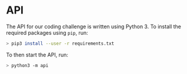 # API

The API for our coding challenge is written using Python 3.
To install the required packages using `pip`, run:

```sh
> pip3 install --user -r requirements.txt
```

To then start the API, run:

```sh
> python3 -m api
```
